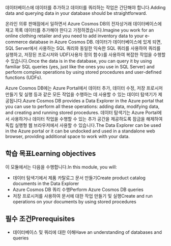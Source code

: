 <span data-ttu-id="6bda2-101">데이터베이스에 데이터를 추가하고 데이터를 쿼리하는 작업은 간단해야 합니다.</span><span class="sxs-lookup"><span data-stu-id="6bda2-101">Adding data and querying data in your database should be straightforward.</span></span> 

<span data-ttu-id="6bda2-102">온라인 의류 판매점에서 일하면서 Azure Cosmos DB의 전자상거래 데이터베이스에 재고 목록 데이터를 추가해야 한다고 가정하겠습니다.</span><span class="sxs-lookup"><span data-stu-id="6bda2-102">Imagine you work for an online clothing retailer and you need to add inventory data to your e-commerce database in Azure Cosmos DB.</span></span> <span data-ttu-id="6bda2-103">데이터가 데이터베이스에 있게 되면, SQL Server에서 사용하는 SQL 쿼리와 동일한 익숙한 SQL 쿼리를 사용하여 쿼리를 실행하고, 저장된 프로시저와 UDF(사용자 정의 함수)를 사용하여 복잡한 작업을 수행할 수 있습니다.</span><span class="sxs-lookup"><span data-stu-id="6bda2-103">Once the data is in the database, you can query it by using familiar SQL queries (yes, just like the ones you use in SQL Server) and perform complex operations by using stored procedures and user-defined functions (UDFs).</span></span>

<span data-ttu-id="6bda2-104">Azure Cosmos DB에는 Azure Portal에서 데이터 추가, 데이터 수정, 저장 프로시저 만들기 및 실행 등과 같은 모든 작업을 수행하는 데 사용할 수 있는 데이터 탐색기가 제공됩니다.</span><span class="sxs-lookup"><span data-stu-id="6bda2-104">Azure Cosmos DB provides a Data Explorer in the Azure portal that you can use to perform all these operations: adding data, modifying data, and creating and running stored procedures.</span></span> <span data-ttu-id="6bda2-105">데이터 탐색기는 Azure Portal에서 사용하거나 데이터 작업을 수행할 수 있는 추가 공간을 제공하도록 잠금을 해제하여 독립 실행형 웹 브라우저에서 사용할 수 있습니다.</span><span class="sxs-lookup"><span data-stu-id="6bda2-105">The Data Explorer can be used in the Azure portal or it can be undocked and used in a standalone web browser, providing additional space to work with your data.</span></span>

## <a name="learning-objectives"></a><span data-ttu-id="6bda2-106">학습 목표</span><span class="sxs-lookup"><span data-stu-id="6bda2-106">Learning objectives</span></span>

<span data-ttu-id="6bda2-107">이 모듈에서는 다음을 수행합니다.</span><span class="sxs-lookup"><span data-stu-id="6bda2-107">In this module, you will:</span></span>

- <span data-ttu-id="6bda2-108">데이터 탐색기에서 제품 카탈로그 문서 만들기</span><span class="sxs-lookup"><span data-stu-id="6bda2-108">Create product catalog documents in the Data Explorer</span></span>
- <span data-ttu-id="6bda2-109">Azure Cosmos DB 쿼리 수행</span><span class="sxs-lookup"><span data-stu-id="6bda2-109">Perform Azure Cosmos DB queries</span></span>
- <span data-ttu-id="6bda2-110">저장 프로시저를 사용하여 문서에 대한 작업 만들기 및 실행</span><span class="sxs-lookup"><span data-stu-id="6bda2-110">Create and run operations on your documents by using stored procedures</span></span>

## <a name="prerequisites"></a><span data-ttu-id="6bda2-111">필수 조건</span><span class="sxs-lookup"><span data-stu-id="6bda2-111">Prerequisites</span></span>

- <span data-ttu-id="6bda2-112">데이터베이스 및 쿼리에 대한 이해</span><span class="sxs-lookup"><span data-stu-id="6bda2-112">Have an understanding of databases and queries</span></span>
